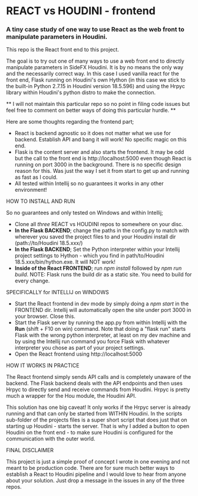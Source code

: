 # REACT vs HOUDINI - frontend

### A tiny case study of one way to use React as the web front to manipulate parameters in Houdini.

This repo is the React front end to this project. 

The goal is to try out one of many ways to use a web front end to directly manipulate parameters in SideFX Houdini. It is by no means the only way and the necessarily correct way. In this case I used vanilla react for the front end, Flask running on Houdini's own Hython (in this case we stick to the built-in Python 2.7.15 in Houdini version 18.5.596) and using the Hrpyc library within Houdini's python distro to make the connection.

** I will not maintain this particular repo so no point in filing code issues but feel free to comment on better ways of doing this particular hurdle. **

Here are some thoughts regarding the frontend part;
* React is backend agnostic so it does not matter what we use for backend. Establish API and bang it will work! No specific magic on this end.
* Flask is the content server and also starts the frontend. It may be odd but  the call to the front end is http://localhost:5000 even though React is running on port 3000 in the background. There is no specific design reason for this. Was just the way I set it from start to get up and running as fast as I could.
* All tested within Intellij so no guarantees it works in any other environment!

HOW TO INSTALL AND RUN

So no guarantees and only tested on Windows and within Intellij;

* Clone all *three* REACT vs HOUDINI repos to somewhere on your disc.
* **In the Flask BACKEND**; change the paths in the config.py to match with wherever you saved the project files to and your Houdini install dir (path://to/Houdini 18.5.xxx/)
* **In the Flask BACKEND**; Set the Python interpreter within your Intellij project settings to Hython - which you find in path/to/Houdini 18.5.xxx/bin/hython.exe. It will NOT work!
* **Inside of the React FRONTEND**; run *npm install* followed by *npm run build*. NOTE: Flask runs the build dir as a static site. You need to build for every change.

SPECIFICALLY for INTELLIJ on WINDOWS

* Start the React frontend in dev mode by simply doing a *npm start* in the FRONTEND dir. Intellij will automatically open the site under port 3000 in your browser. Close this.
* Start the Flask server by running the app.py from within Intellij with the **Run** (shift + F10 on win) command. Note that doing a "flask run" starts Flask with the wrong python interpreter, at least on my dev machine and by using the Intellij run command you force Flask with whatever interpreter you chose as part of your project settings.
* Open the React frontend using http://localhost:5000

HOW IT WORKS IN PRACTICE

The React frontend simply sends API calls and is completely unaware of the backend. The Flask backend deals with the API endpoints and then uses Hrpyc to directly send and receive commands from Houdini. Hrpyc is pretty much a wrapper for the Hou module, the Houdini API.

This solution has one big caveat! It only works if the Hrpyc server is already running and that can only be started from WITHIN Houdini. In the scripts sub-folder of the projects files is a super short script that does just that on starting up Houdini - starts the server. That is why I added a button to open Houdini on the front end - to make sure Houdini is configured for the communication with the outer world.

FINAL DISCLAIMER

This project is just a simple proof of concept I wrote in one evening and not meant to be production code. There are for sure much better ways to establish a React to Houdini pipeline and I would love to hear from anyone about your solution. Just drop a message in the issues in any of the three repos. 





